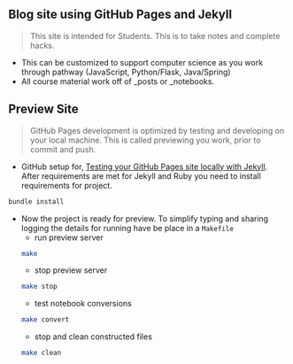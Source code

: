 ## Blog site using GitHub Pages and Jekyll
> This site is intended for Students.   This is to take notes and complete hacks.
- This can be customized to support computer science as you work through pathway (JavaScript, Python/Flask, Java/Spring)
- All course material work off of _posts or _notebooks.  

## Preview Site 
> GitHub Pages development is optimized by testing and developing on your local machine.  This is called previewing you work, prior to commit and push. 
- GitHub setup for, [Testing your GitHub Pages site locally with Jekyll](https://docs.github.com/en/pages/setting-up-a-github-pages-site-with-jekyll/testing-your-github-pages-site-locally-with-jekyll).  After requirements are met for Jekyll and Ruby you need to install requirements for project.
```bash
bundle install
```
- Now the project is ready for preview.  To simplify typing and sharing logging the details for running have be place in a ```Makefile```
    - run preview server
    ```bash
    make
    ```
    - stop preview server
    ```bash
    make stop
    ```
    - test notebook conversions
    ```bash
    make convert
    ```
    - stop and clean constructed files
    ```bash
    make clean
    ```
